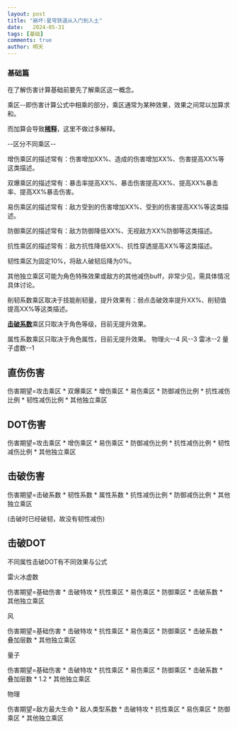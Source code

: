 ```yaml
---
layout: post
title: "崩坏:星穹铁道从入门到入土"
date:   2024-05-31
tags: [基础]
comments: true
author: 明天
---
```

### 基础篇
在了解伤害计算基础前要先了解乘区这一概念。

乘区--即伤害计算公式中相乘的部分，乘区通常为某种效果，效果之间常以加算求和。

而加算会导致[**稀释**](http://mingtian.xyz/xishi/)，这里不做过多解释。

--区分不同乘区--

增伤乘区的描述常有：伤害增加XX%、造成的伤害增加XX%、伤害提高XX%等这类描述。

双爆乘区的描述常有：暴击率提高XX%、暴击伤害提高XX%、提高XX%暴击率、提高XX%暴击伤害。

易伤乘区的描述常有：敌方受到的伤害增加XX%、受到的伤害提高XX%等这类描述。

防御乘区的描述常有：敌方防御降低XX%、无视敌方XX%防御等这类描述。

抗性乘区的描述常有：敌方抗性降低XX%、抗性穿透提高XX%等这类描述。

韧性乘区为固定10%，将敌人破韧后降为0%。

其他独立乘区可能为角色特殊效果或敌方的其他减伤buff，非常少见，需具体情况具体讨论。

削韧系数乘区取决于技能削韧量，提升效果有：弱点击破效率提升XX%、削韧值提高XX%等这类描述。

[**击破系数**](http://mingtian.xyz/jipojichushanghai/)乘区只取决于角色等级，目前无提升效果。

属性系数乘区只取决于角色属性，目前无提升效果。
物理火--4	风--3	雷冰--2	量子虚数--1

## 直伤伤害

伤害期望=攻击乘区 * 双爆乘区 * 增伤乘区 * 易伤乘区 * 防御减伤比例 * 抗性减伤比例 * 韧性减伤比例 * 其他独立乘区

## DOT伤害

伤害期望=攻击乘区 * 增伤乘区 * 易伤乘区 * 防御减伤比例 * 抗性减伤比例 * 韧性减伤比例 * 其他独立乘区

## 击破伤害

伤害期望=击破系数 * 韧性系数 * 属性系数 * 抗性减伤比例 * 防御减伤比例 * 其他独立乘区

(击破时已经破韧，故没有韧性减伤)

## 击破DOT

不同属性击破DOT有不同效果与公式

雷火冰虚数

伤害期望=基础伤害 * 击破特攻 * 抗性乘区 * 易伤乘区 * 防御乘区 * 击破系数 * 其他独立乘区

风

伤害期望=基础伤害 * 击破特攻 * 抗性乘区 * 易伤乘区 * 防御乘区 * 击破系数 * 叠加层数 * 其他独立乘区

量子

伤害期望=基础伤害 * 击破特攻 * 抗性乘区 * 易伤乘区 * 防御乘区 * 击破系数 * 叠加层数 * 1.2 * 其他独立乘区

物理

伤害期望=敌方最大生命 * 敌人类型系数 * 击破特攻 * 抗性乘区 * 易伤乘区 * 防御乘区 * 其他独立乘区
<!-- more -->

